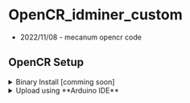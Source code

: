 # OpenCR_idminer_custom

- 2022/11/08 - mecanum opencr code


## OpenCR Setup

<details> <summary> Binary Install [comming soon]</summary>
1. Connect the [OpenCR] to the Rasbperry Pi using the micro USB cable.

2. Install required packages on the Raspberry Pi to upload the [OpenCR] firmware.
  ```bash
$ sudo dpkg --add-architecture armhf
$ sudo apt-get update
$ sudo apt-get install libc6:armhf
  ```

3. Depending on the platform, use either `meacnum` for the **OPENCR_MODEL** name.
  ```bash
$ export OPENCR_PORT=/dev/ttyACM0
$ export OPENCR_MODEL=mecanum
$ rm -rf ./opencr_update.tar.bz2
  ```

4. Download the firmware and loader, then extract the file.
  ```bash
$ wget https://github.com/... 
$ tar -xvf opencr_update.tar.bz2 
  ```

5. Upload firmware to the OpenCR.
  ```bash
$ cd ./opencr_update
$ ./update.sh $OPENCR_PORT $OPENCR_MODEL.opencr
  ```  

6. A successful firmware upload for TurtleBot3 Burger will look like below.  
  ![](/assets/images/platform/turtlebot3/opencr/shell01.png)

7. If firmware upload fails, try uploading with the recovery mode. Below sequence activates the recovery mode of OpenCR. Under the recovery mode, the `STATUS` led of [OpenCR] will blink periodically.
  - Hold down the `PUSH SW2` button.
  - Press the `Reset` button.
  - Release the `Reset` button.
  - Release the `PUSH SW2` button.
</details>

<details><summary>Upload using **Arduino IDE**</summary>

Please be aware that [OpenCR] board manager **does not support Arduino IDE on ARM based SBC such as Raspberry Pi or NVidia Jetson**.  
In order to upload the [OpenCR] firmware using Arduino IDE, please follow the below instructions on your PC.
{: .notice--danger}

1. If you are using Linux, please configure the USB port for OpenCR. For other OS(OSX or Windows), you can skip this step.
  ```bash
$ wget https://raw.githubusercontent.com/ROBOTIS-GIT/OpenCR/master/99-opencr-cdc.rules
$ sudo cp ./99-opencr-cdc.rules /etc/udev/rules.d/
$ sudo udevadm control --reload-rules
$ sudo udevadm trigger
$ sudo apt install libncurses5-dev:i386
  ```
  
2. Install Arduino IDE.
  - [Download the latest Arduino IDE](https://www.arduino.cc/en/software)

3. After completing the installation, run Arduino IDE.

4. Press `Ctrl` + `,` to open the Preferences menu

5. Enter below address in the `Additional Boards Manager URLs`.  
  ```bash
https://raw.githubusercontent.com/ROBOTIS-GIT/OpenCR/master/arduino/opencr_release/package_opencr_index.json
  ```  

6. Open the TurtleBot3 firmware. Depending on your platform, please select the correct firmware.
  - Mecanum : **File > Examples > turtlebot3 > turtlebot3_mecanum > turtlebot3_core**

7. Open the `turtlebot3_core_config.h` and uncomment the **NOETIC_SUPPORT** defintion in the line 21.

8. Connect [OpenCR] to the PC and Select ***OpenCR > OpenCR Board*** from ***Tools > Board*** menu.

9. Select the [OpenCR] connected USB port from ***Tools > Port*** menu.

10. Upload the TurtleBot3 firmware sketch with `Ctrl` + `U` or the upload icon.  

11. If firmware upload fails, try uploading with the recovery mode. Below sequence activates the recovery mode of OpenCR. Under the recovery mode, the `STATUS` led of [OpenCR] will blink periodically.
  - Hold down the `PUSH SW2` button.
  - Press the `Reset` button.
  - Release the `Reset` button.
  - Release the `PUSH SW2` button.
</details>
